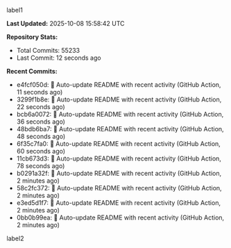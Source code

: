 
label1 
<!-- ACTIVITY_START -->
**Last Updated:** 2025-10-08 15:58:42 UTC

**Repository Stats:**
- Total Commits: 55233
- Last Commit: 12 seconds ago

**Recent Commits:**
- e4fcf050d: 🤖 Auto-update README with recent activity (GitHub Action, 11 seconds ago)
- 3299f1b8e: 🤖 Auto-update README with recent activity (GitHub Action, 22 seconds ago)
- bcb6a0072: 🤖 Auto-update README with recent activity (GitHub Action, 36 seconds ago)
- 48bdb6ba7: 🤖 Auto-update README with recent activity (GitHub Action, 48 seconds ago)
- 6f35c7fa0: 🤖 Auto-update README with recent activity (GitHub Action, 60 seconds ago)
- 11cb673d3: 🤖 Auto-update README with recent activity (GitHub Action, 78 seconds ago)
- b0291a32f: 🤖 Auto-update README with recent activity (GitHub Action, 2 minutes ago)
- 58c2fc372: 🤖 Auto-update README with recent activity (GitHub Action, 2 minutes ago)
- e3ed5d1f7: 🤖 Auto-update README with recent activity (GitHub Action, 2 minutes ago)
- 0bb0b99ea: 🤖 Auto-update README with recent activity (GitHub Action, 2 minutes ago)
<!-- ACTIVITY_END -->

label2
